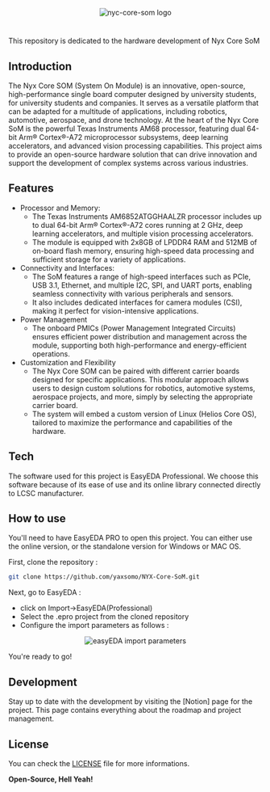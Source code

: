 <p align="center">
  <img src="https://github.com/yaxsomo/NYX-Core-SoM/assets/71334330/40ba0c4d-0810-43c6-b807-6d573773ee43" alt="nyc-core-som logo">
</p>

#
This repository is dedicated to the hardware development of Nyx Core SoM

## Introduction

The Nyx Core SOM (System On Module) is an innovative, open-source, high-performance single board computer designed by university students, for university students and companies. It serves as a versatile platform that can be adapted for a multitude of applications, including robotics, automotive, aerospace, and drone technology. At the heart of the Nyx Core SoM is the powerful Texas Instruments AM68 processor, featuring dual 64-bit Arm® Cortex®-A72 microprocessor subsystems, deep learning accelerators, and advanced vision processing capabilities. This project aims to provide an open-source hardware solution that can drive innovation and support the development of complex systems across various industries.

## Features


- Processor and Memory:
  - The Texas Instruments AM6852ATGGHAALZR processor includes up to dual 64-bit Arm® Cortex®-A72 cores running at 2 GHz, deep learning accelerators, and multiple vision processing accelerators.
  - The module is equipped with 2x8GB of LPDDR4 RAM and 512MB of on-board flash memory, ensuring high-speed data processing and sufficient storage for a variety of applications.
- Connectivity and Interfaces:
  - The SoM features a range of high-speed interfaces such as PCIe, USB 3.1, Ethernet, and multiple I2C, SPI, and UART ports, enabling seamless connectivity with various peripherals and sensors.
  - It also includes dedicated interfaces for camera modules (CSI), making it perfect for vision-intensive applications.
- Power Management
  - The onboard PMICs (Power Management Integrated Circuits) ensures efficient power distribution and management across the module, supporting both high-performance and energy-efficient operations.
- Customization and Flexibility
  - The Nyx Core SOM can be paired with different carrier boards designed for specific applications. This modular approach allows users to design custom solutions for robotics, automotive systems, aerospace projects, and more, simply by selecting the appropriate carrier board.
  - The system will embed a custom version of Linux (Helios Core OS), tailored to maximize the performance and capabilities of the hardware.

## Tech

The software used for this project is EasyEDA Professional. We choose this software because of its ease of use and its online library connected directly to LCSC manufacturer.

## How to use

You'll need to have EasyEDA PRO to open this project.
You can either use the online version, or the standalone version for Windows or MAC OS.

First, clone the repository :
```bash
git clone https://github.com/yaxsomo/NYX-Core-SoM.git
```

Next, go to EasyEDA :

- click on Import->EasyEDA(Professional)
- Select the .epro project from the cloned repository
- Configure the import parameters as follows :

<p align="center">
  <img src="https://github.com/yaxsomo/NYX-Core-SoM/assets/71334330/e4b7f9b2-b8f1-4b2a-9f34-ed993e4518cc" alt="easyEDA import parameters">
</p>

You're ready to go!

## Development

Stay up to date with the development by visiting the [Notion] page for the project. This page contains everything about the roadmap and project management. 

## License

You can check the [LICENSE](https://github.com/yaxsomo/NYX-Core-SoM/blob/main/LICENSE) file for more informations.

**Open-Source, Hell Yeah!**



